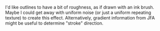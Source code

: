 I'd like outlines to have a bit of roughness, as if drawn with an ink brush.
Maybe I could get away with uniform noise (or just a uniform repeating texture)
to create this effect. Alternatively, gradient information from JFA might
be useful to determine "stroke" direction.